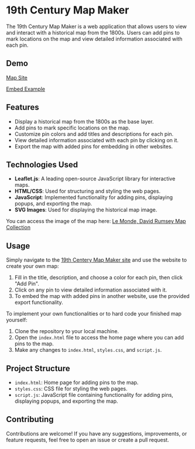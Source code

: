 # 19th Century Map Maker

The 19th Century Map Maker is a web application that allows users to view and interact with a historical map from the 1800s. Users can add pins to mark locations on the map and view detailed information associated with each pin.

## Demo
[Map Site](https://schuttk2.github.io/darwin-map/)

[Embed Example](https://kileyschutte.wixsite.com/test)

## Features

- Display a historical map from the 1800s as the base layer.
- Add pins to mark specific locations on the map.
- Customize pin colors and add titles and descriptions for each pin.
- View detailed information associated with each pin by clicking on it.
- Export the map with added pins for embedding in other websites.

## Technologies Used

- **Leaflet.js**: A leading open-source JavaScript library for interactive maps.
- **HTML/CSS**: Used for structuring and styling the web pages.
- **JavaScript**: Implemented functionality for adding pins, displaying popups, and exporting the map.
- **SVG Images**: Used for displaying the historical map image.

You can access the image of the map here: [Le Monde, David Rumsey Map Collection](https://www.davidrumsey.com/luna/servlet/detail/RUMSEY~8~1~22005~700037:Le-Monde%2C-principales-decouvertes-?sort=Pub_List_No_InitialSort%2CPub_Date%2CPub_List_No%2CSeries_No&qvq=q:Le%20Monde%2C%20principales%20decouvertes;sort:Pub_List_No_InitialSort%2CPub_Date%2CPub_List_No%2CSeries_No;lc:RUMSEY~8~1&mi=0&trs=1#)

## Usage
Simply navigate to the [19th Centery Map Maker site](https://schuttk2.github.io/darwin-map/) and use the website to create your own map:

1. Fill in the title, description, and choose a color for each pin, then click "Add Pin". 
2. Click on any pin to view detailed information associated with it.
3. To embed the map with added pins in another website, use the provided export functionality.

To implement your own functionalities or to hard code your finished map yourself:

1. Clone the repository to your local machine.
2. Open the `index.html` file to access the home page where you can add pins to the map.
3. Make any changes to `index.html`, `styles.css`, and `script.js`.

## Project Structure

- `index.html`: Home page for adding pins to the map.
- `styles.css`: CSS file for styling the web pages.
- `script.js`: JavaScript file containing functionality for adding pins, displaying popups, and exporting the map.

## Contributing

Contributions are welcome! If you have any suggestions, improvements, or feature requests, feel free to open an issue or create a pull request.
